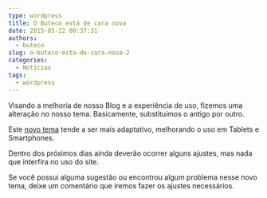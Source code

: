 ```yaml
---
type: wordpress
title: O Buteco está de cara nova
date: 2015-05-22 00:37:31
authors:
  - buteco
slug: o-buteco-esta-de-cara-nova-2
categories:
  - Notícias
tags:
  - wordpress
---
```


Visando a melhoria de nosso Blog e a experiência de uso, fizemos uma alteração no nosso tema. Basicamente, substituímos o antigo por outro.

Este <a href="https://colorlib.com/wp/themes/sparkling/" target="_blank">novo tema</a> tende a ser mais adaptativo, melhorando o uso em Tablets e Smartphones.

Dentro dos próximos dias ainda deverão ocorrer alguns ajustes, mas nada que interfira no uso do site.

Se você possui alguma sugestão ou encontrou algum problema nesse novo tema, deixe um comentário que iremos fazer os ajustes necessários.
